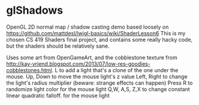 glShadows
=========

OpenGL 2D normal map / shadow casting demo based loosely on https://github.com/mattdesl/lwjgl-basics/wiki/ShaderLesson6
This is my chosen CS 419 Shaders final project, and contains some really hacky code, but the shaders should be relatively sane.

Uses some art from OpenGameArt, and the cobblestone texture from http://kay-vriend.blogspot.com/2013/07/low-res-goodies-cobblestones.html. 
L to add a light that's a clone of the one under the mouse.
Up, Down to move the mouse light's z value
Left, Right to change the light's radius multiplier (beware: strange effects can happen)
Press R to randomize light color for the mouse light
Q,W, A,S, Z,X to change constant linear quadratic falloff. for the mouse light


